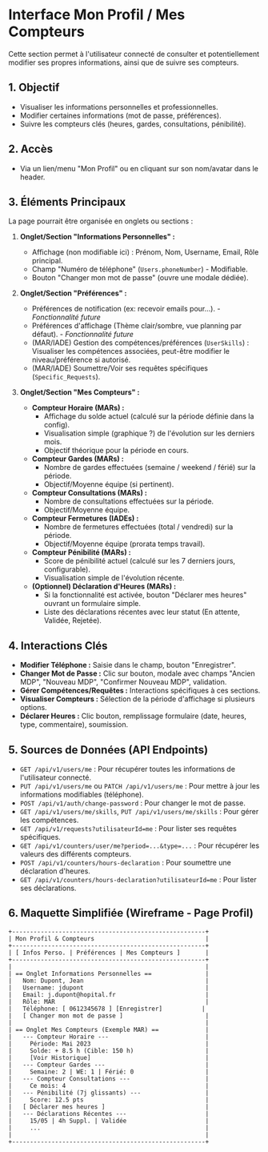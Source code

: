 # Interface Mon Profil / Mes Compteurs

Cette section permet à l'utilisateur connecté de consulter et potentiellement modifier ses propres informations, ainsi que de suivre ses compteurs.

## 1. Objectif

- Visualiser les informations personnelles et professionnelles.
- Modifier certaines informations (mot de passe, préférences).
- Suivre les compteurs clés (heures, gardes, consultations, pénibilité).

## 2. Accès

- Via un lien/menu "Mon Profil" ou en cliquant sur son nom/avatar dans le header.

## 3. Éléments Principaux

La page pourrait être organisée en onglets ou sections :

1.  **Onglet/Section "Informations Personnelles" :**
    *   Affichage (non modifiable ici) : Prénom, Nom, Username, Email, Rôle principal.
    *   Champ "Numéro de téléphone" (`Users.phoneNumber`) - Modifiable.
    *   Bouton "Changer mon mot de passe" (ouvre une modale dédiée).

2.  **Onglet/Section "Préférences" :**
    *   Préférences de notification (ex: recevoir emails pour...). - *Fonctionnalité future*
    *   Préférences d'affichage (Thème clair/sombre, vue planning par défaut). - *Fonctionnalité future*
    *   (MAR/IADE) Gestion des compétences/préférences (`UserSkills`) : Visualiser les compétences associées, peut-être modifier le niveau/préférence si autorisé.
    *   (MAR/IADE) Soumettre/Voir ses requêtes spécifiques (`Specific_Requests`).

3.  **Onglet/Section "Mes Compteurs" :**
    *   **Compteur Horaire (MARs) :**
        *   Affichage du solde actuel (calculé sur la période définie dans la config).
        *   Visualisation simple (graphique ?) de l'évolution sur les derniers mois.
        *   Objectif théorique pour la période en cours.
    *   **Compteur Gardes (MARs) :**
        *   Nombre de gardes effectuées (semaine / weekend / férié) sur la période.
        *   Objectif/Moyenne équipe (si pertinent).
    *   **Compteur Consultations (MARs) :**
        *   Nombre de consultations effectuées sur la période.
        *   Objectif/Moyenne équipe.
    *   **Compteur Fermetures (IADEs) :**
        *   Nombre de fermetures effectuées (total / vendredi) sur la période.
        *   Objectif/Moyenne équipe (prorata temps travail).
    *   **Compteur Pénibilité (MARs) :**
        *   Score de pénibilité actuel (calculé sur les 7 derniers jours, configurable).
        *   Visualisation simple de l'évolution récente.
    *   **(Optionnel) Déclaration d'Heures (MARs) :**
        *   Si la fonctionnalité est activée, bouton "Déclarer mes heures" ouvrant un formulaire simple.
        *   Liste des déclarations récentes avec leur statut (En attente, Validée, Rejetée).

## 4. Interactions Clés

- **Modifier Téléphone :** Saisie dans le champ, bouton "Enregistrer".
- **Changer Mot de Passe :** Clic sur bouton, modale avec champs "Ancien MDP", "Nouveau MDP", "Confirmer Nouveau MDP", validation.
- **Gérer Compétences/Requêtes :** Interactions spécifiques à ces sections.
- **Visualiser Compteurs :** Sélection de la période d'affichage si plusieurs options.
- **Déclarer Heures :** Clic bouton, remplissage formulaire (date, heures, type, commentaire), soumission.

## 5. Sources de Données (API Endpoints)

- `GET /api/v1/users/me` : Pour récupérer toutes les informations de l'utilisateur connecté.
- `PUT /api/v1/users/me` ou `PATCH /api/v1/users/me` : Pour mettre à jour les informations modifiables (téléphone).
- `POST /api/v1/auth/change-password` : Pour changer le mot de passe.
- `GET /api/v1/users/me/skills`, `PUT /api/v1/users/me/skills` : Pour gérer les compétences.
- `GET /api/v1/requests?utilisateurId=me` : Pour lister ses requêtes spécifiques.
- `GET /api/v1/counters/user/me?period=...&type=...` : Pour récupérer les valeurs des différents compteurs.
- `POST /api/v1/counters/hours-declaration` : Pour soumettre une déclaration d'heures.
- `GET /api/v1/counters/hours-declaration?utilisateurId=me` : Pour lister ses déclarations.

## 6. Maquette Simplifiée (Wireframe - Page Profil)

```
+------------------------------------------------------+
| Mon Profil & Compteurs                               |
+------------------------------------------------------+
| [ Infos Perso. | Préférences | Mes Compteurs ]       |
+------------------------------------------------------+
|                                                      |
| == Onglet Informations Personnelles ==               |
|   Nom: Dupont, Jean                                  |
|   Username: jdupont                                  |
|   Email: j.dupont@hopital.fr                         |
|   Rôle: MAR                                          |
|   Téléphone: [ 0612345678 ] [Enregistrer]           |
|   [ Changer mon mot de passe ]                       |
|                                                      |
| == Onglet Mes Compteurs (Exemple MAR) ==             |
|   --- Compteur Horaire ---                           |
|     Période: Mai 2023                                |
|     Solde: + 8.5 h (Cible: 150 h)                    |
|     [Voir Historique]                                |
|   --- Compteur Gardes ---                            |
|     Semaine: 2 | WE: 1 | Férié: 0                    |
|   --- Compteur Consultations ---                     |
|     Ce mois: 4                                       |
|   --- Pénibilité (7j glissants) ---                  |
|     Score: 12.5 pts                                  |
|   [ Déclarer mes heures ]                            |
|   --- Déclarations Récentes ---                      |
|     15/05 | 4h Suppl. | Validée                      |
|     ...                                              |
|                                                      |
+------------------------------------------------------+ 